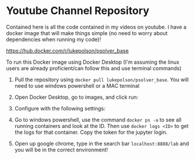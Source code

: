 # Youtube Channel Repository

Contained here is all the code contained in my videos on youtube. I have a docker image that will make things simple (no need to worry about dependencies when running my code)!

https://hub.docker.com/r/lukepolson/psolver_base

To run this Docker image using Docker Desktop (I'm assuming the linux users are already proficient/can follow this and use terminal commands)

1. Pull the repository using `docker pull lukepolson/psolver_base`. You will need to use windows powershell or a MAC terminal
2. Open Docker Desktop, go to images, and click run:


3. Configure with the following settings:
4. Go to windows powershell, use the command `docker ps -a` to see all running containers and look at the ID. Then use `docker logs <ID>` to get the logs for that container. Copy the token for the jupyter login.
5. Open up google chrome, type in the search bar `localhost:8888/lab` and you will be in the correct environment!
